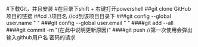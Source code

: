 #下载Git，并且安装
#在目录下shift + 右键打开powershell 
##git clone GitHub项目的链接
##cd .\项目名                //cd到该项目目录下
###git config --global user.name "  "
###git config --global user.email "  "
####git add --all
####git commit -m "(在此中说明更新原因)"
####git push 
//第一次使用会弹出输入github用户名 密码的请求
